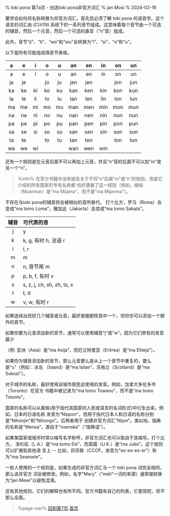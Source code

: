 % toki pona 第7a页 - 创造toki pona非官方词汇
% jan Mosi
% 2024-02-16

要学会如何将名称转换为非官方词汇，首先您必须了解 toki pona 的语音学。这个语言的词汇由 \(C\)V\(N\) 系统下的一系列音节组成。这意味着每个音节由一个可选的辅音，然后一个元音，然后一个可选的鼻音（“n”音）组成。

此外，音节“ji”、“ti”、“wo”和“wu”会转换为“i”、“si”、“o”和“u”。

以下是所有可能组成得音节表格。

|   a   |   e   |   i   |   o   |   u   |  an   |  en   |  in   |  on   |  un   |
| :---: | :---: | :---: | :---: | :---: | :---: | :---: | :---: | :---: | :---: |
|   a   |   e   |   i   |   o   |   u   |  an   |  en   |  in   |  on   |  un   |
|  ja   |  je   |       |  jo   |  ju   |  jan  |  jen  |       |  jon  |  jun  |
|  ka   |  ke   |  ki   |  ko   |  ku   |  kan  |  ken  |  kin  |  kon  |  kun  |
|  la   |  le   |  li   |  lo   |  lu   |  lan  |  len  |  lin  |  lon  |  lun  |
|  ma   |  me   |  mi   |  mo   |  mu   |  man  |  men  |  min  |  mon  |  mun  |
|  na   |  ne   |  ni   |  no   |  nu   |  nan  |  nen  |  nin  |  non  |  nun  |
|  pa   |  pe   |  pi   |  po   |  pu   |  pan  |  pen  |  pin  |  pon  |  pun  |
|  sa   |  se   |  si   |  so   |  su   |  san  |  sen  |  sin  |  son  |  sun  |
|  ta   |  te   |       |  to   |  tu   |  tan  |  ten  |       |  ton  |  tun  |
|  wa   |  we   |  wi   |       |       |  wan  |  wen  |  win  |       |       |

还有一个规则是在元音后面不可以再加上元音，并且“n”音的后面不可以加“m”或另一个“n”。

> %info%
> 在官方书籍中没有提及关于不将“n”后跟“m”或“n”的规则，但是它介绍的所有国家的专有名称都
> 恰好遵循了这一规则（例如，缅甸（Myanmar）是“ma Mijama”，而不是“ma Mijanma”）。

不存在与toki pona的辅音将会被相似的音所替代。
打个比方，罗马（Roma）会变成“ma tomo Loma”，雅加达（Jakarta）会变成“ma tomo Sakata”。

| 辅音  | 可代表的音                 |
| :---: | :------------------------- |
|   j   | y                          |
|   k   | k, g, 有时 h, 法语 r       |
|   l   | l, r                       |
|   m   | m                          |
|   n   | n, 音节尾 m                |
|   p   | p, b, f, 有时 v            |
|   s   | s, z, j, ch, sh, zh, ts, x |
|   t   | t, d                       |
|   w   | v, w, 有时 r               |

如果连续出现好几个辅音或元音，最好直接删除其中一个，但你亦可以添加一个额
外的音节。

如果你要为元音添加新的音节，通常可以使用辅音“j”或“w”。因为它们带有的发音最少

（例: 亚洲（Asia）是“ma Asija”，而厄立特里亚（Eritrea）是“ma Eliteja”）。

如果你为辅音添加新的音节，那么元音要么是从上一个音节中重复的，要么是“u”（例如：冰岛
（Ísland）是“ma Isilan”，苏格兰（Scotland）是“ma Sukosi”）。

对于城市的名称，最好使用该城市居民会使用的发音。例如，加拿大多伦多市（Toronto）在官方
书籍中被记录为“ma tomo Towano”，而不是“ma tomo Tolonto”。


国家的名称可以从属格(用于指代其国家的人民或语言的名词形式)中衍生出来。例如，日本的日语名称
发音为“Nippon”，但用于指代日本人和日语的名称分别是“Nihonjin”和“Nihongo”。后两者用于
创建非官方词汇“Nijon”。类似地，瑞典的名称是“Wensa”，源自于“svenska”（“瑞典语”）。

如果某国家或城市时常以缩写名字称呼，非官方词汇也可以取自于其缩写。打个比方，
洛杉矶（L.A.）是“ma tomo Ele”，而英国（U.K.）是“ma Juke”。这个规则可以扩展到其他语
言上 -- 比如，将苏联（СССР，发音为"es-es-es-er"）称为"ma Sesesele"。

一些人使用的一个规则是，如果生成的非官方词汇与一个 toki pona 词完全相同，那么该非官方
词会被修改。例如，名字“Mary”（“meli”一词的来源）通常被转换为“jan Mewi”以避免混淆。

还有其他规则，它们的解释也有所不同。官方书籍有自己的列表，它更简短，但不那么全面。

> %page-nav%
> [回到第7页](zh/7)
> [首页](zh)
